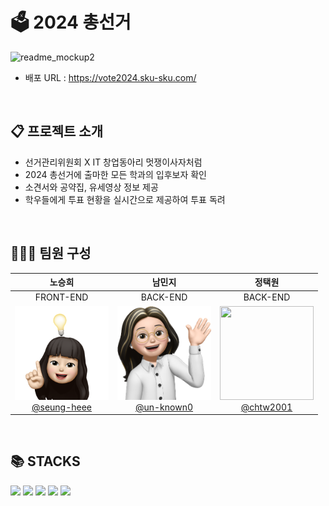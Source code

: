 # 🗳️ 2024 총선거

![readme_mockup2](https://github.com/seung-heee/GeneralElection2024/blob/main/VOTE.png)

- 배포 URL : https://vote2024.sku-sku.com/
  
<br>

## 📋 프로젝트 소개

- 선거관리위원회 X IT 창업동아리 멋쟁이사자처럼
- 2024 총선거에 출마한 모든 학과의 입후보자 확인
- 소견서와 공약집, 유세영상 정보 제공
- 학우들에게 투표 현황을 실시간으로 제공하여 투표 독려

<br>

## 👨🏻‍💻 팀원 구성

<div align="center">

| **노승희** | **남민지** | **정택원** |
| :------: | :------: | :------: |
| FRONT-END | BACK-END | BACK-END |
| [<img src="https://github.com/seung-heee/hola/blob/main/public/assets/images/about/likelion/seunghee.png" height=150 width=150> <br/> @seung-heee](https://github.com/seung-heee) | [<img src="https://github.com/seung-heee/hola/blob/12eeb9297174eee5a76363608af35ba2a91d8fa9/public/assets/images/about/likelion/minji.png" height=150 width=150> <br/> @un-known0](https://github.com/un-known0) | [<img src="https://github.com/seung-heee/GeneralElection2024/blob/main/public/assets/img/person/taekwon.png" height=150 width=150> <br/> @chtw2001](https://github.com/chtw2001) |

</div>

<br>

## 📚 STACKS
 <img src="https://img.shields.io/badge/react-61DAFB?style=for-the-badge&logo=react&logoColor=black"> <img src="https://img.shields.io/badge/javascript-F7DF1E?style=for-the-badge&logo=javascript&logoColor=black">
 <img src="https://img.shields.io/badge/tailwind css-06B6D4?style=for-the-badge&logo=tailwindcss&logoColor=white"> <img src="https://img.shields.io/badge/github-181717?style=for-the-badge&logo=github&logoColor=white"> <img src="https://img.shields.io/badge/git-F05032?style=for-the-badge&logo=git&logoColor=white">
